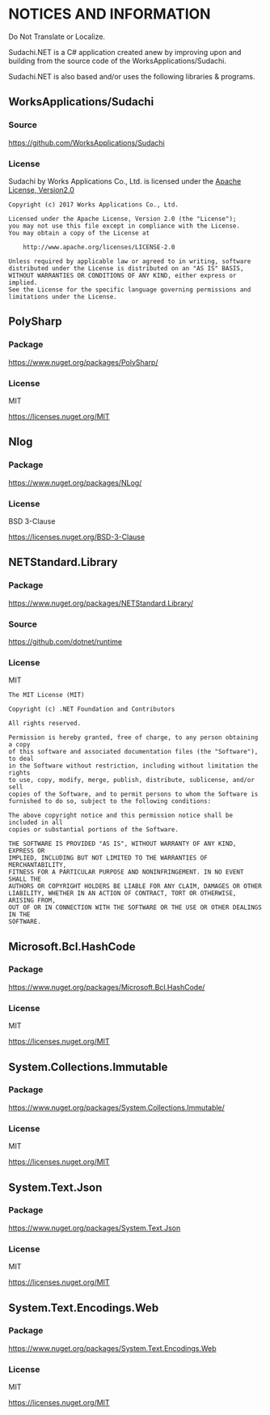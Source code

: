 # NOTICES AND INFORMATION

Do Not Translate or Localize.

Sudachi.NET is a C# application created anew by improving upon and building from the source code of the WorksApplications/Sudachi.

Sudachi.NET is also based and/or uses the following libraries & programs.

## WorksApplications/Sudachi

### Source

<https://github.com/WorksApplications/Sudachi>

### License

Sudachi by Works Applications Co., Ltd. is licensed under the [Apache License, Version2.0](http://www.apache.org/licenses/LICENSE-2.0.html)

```text
Copyright (c) 2017 Works Applications Co., Ltd.

Licensed under the Apache License, Version 2.0 (the "License");
you may not use this file except in compliance with the License.
You may obtain a copy of the License at

    http://www.apache.org/licenses/LICENSE-2.0

Unless required by applicable law or agreed to in writing, software
distributed under the License is distributed on an "AS IS" BASIS,
WITHOUT WARRANTIES OR CONDITIONS OF ANY KIND, either express or implied.
See the License for the specific language governing permissions and
limitations under the License.
```

## PolySharp

### Package

<https://www.nuget.org/packages/PolySharp/>

### License

MIT

<https://licenses.nuget.org/MIT>

## Nlog

### Package

<https://www.nuget.org/packages/NLog/>

### License

BSD 3-Clause

<https://licenses.nuget.org/BSD-3-Clause>

## NETStandard.Library

### Package

<https://www.nuget.org/packages/NETStandard.Library/>

### Source

<https://github.com/dotnet/runtime>

### License

MIT

```text
The MIT License (MIT)

Copyright (c) .NET Foundation and Contributors

All rights reserved.

Permission is hereby granted, free of charge, to any person obtaining a copy
of this software and associated documentation files (the "Software"), to deal
in the Software without restriction, including without limitation the rights
to use, copy, modify, merge, publish, distribute, sublicense, and/or sell
copies of the Software, and to permit persons to whom the Software is
furnished to do so, subject to the following conditions:

The above copyright notice and this permission notice shall be included in all
copies or substantial portions of the Software.

THE SOFTWARE IS PROVIDED "AS IS", WITHOUT WARRANTY OF ANY KIND, EXPRESS OR
IMPLIED, INCLUDING BUT NOT LIMITED TO THE WARRANTIES OF MERCHANTABILITY,
FITNESS FOR A PARTICULAR PURPOSE AND NONINFRINGEMENT. IN NO EVENT SHALL THE
AUTHORS OR COPYRIGHT HOLDERS BE LIABLE FOR ANY CLAIM, DAMAGES OR OTHER
LIABILITY, WHETHER IN AN ACTION OF CONTRACT, TORT OR OTHERWISE, ARISING FROM,
OUT OF OR IN CONNECTION WITH THE SOFTWARE OR THE USE OR OTHER DEALINGS IN THE
SOFTWARE.
```

## Microsoft.Bcl.HashCode

### Package

<https://www.nuget.org/packages/Microsoft.Bcl.HashCode/>

### License

MIT

<https://licenses.nuget.org/MIT>

## System.Collections.Immutable

### Package

<https://www.nuget.org/packages/System.Collections.Immutable/>

### License

MIT

<https://licenses.nuget.org/MIT>

## System.Text.Json

### Package

<https://www.nuget.org/packages/System.Text.Json>

### License

MIT

<https://licenses.nuget.org/MIT>

## System.Text.Encodings.Web

### Package

<https://www.nuget.org/packages/System.Text.Encodings.Web>

### License

MIT

<https://licenses.nuget.org/MIT>

